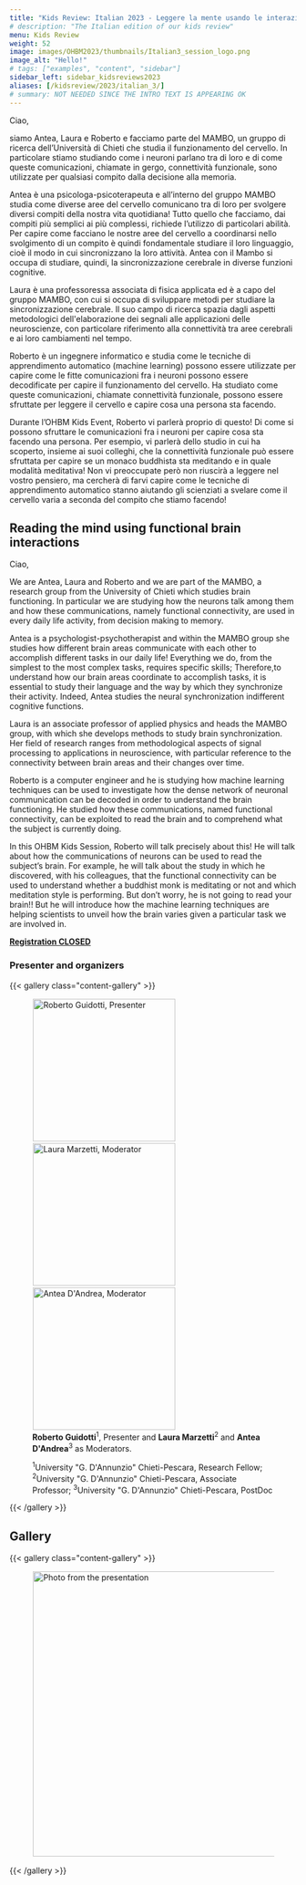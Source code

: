 ```yaml
---
title: "Kids Review: Italian 2023 - Leggere la mente usando le interazioni cerebrali funzionali"
# description: "The Italian edition of our kids review"
menu: Kids Review
weight: 52
image: images/OHBM2023/thumbnails/Italian3_session_logo.png
image_alt: "Hello!"
# tags: ["examples", "content", "sidebar"]
sidebar_left: sidebar_kidsreviews2023
aliases: [/kidsreview/2023/italian_3/]
# summary: NOT NEEDED SINCE THE INTRO TEXT IS APPEARING OK
---
```


Ciao,  
  
siamo Antea, Laura e Roberto e facciamo parte del MAMBO, un gruppo di ricerca dell’Università di Chieti che studia il funzionamento del cervello.
In particolare stiamo studiando come i neuroni parlano tra di loro e di come queste comunicazioni, chiamate in gergo, connettività funzionale, sono utilizzate per qualsiasi compito dalla decisione alla memoria.  
  
Antea è una psicologa-psicoterapeuta e all’interno del gruppo MAMBO studia come diverse aree del cervello comunicano tra di loro per svolgere diversi compiti della nostra vita quotidiana! Tutto quello che facciamo, dai compiti più semplici ai più complessi, richiede l’utilizzo di particolari abilità. Per capire come facciano le nostre aree del cervello a coordinarsi nello svolgimento di un compito è quindi fondamentale studiare il loro linguaggio, cioè il modo in cui sincronizzano la loro attività. Antea con il Mambo si occupa di studiare, quindi, la sincronizzazione cerebrale in diverse funzioni cognitive.  
  
Laura è una professoressa associata di fisica applicata ed è a capo del gruppo MAMBO, con cui si occupa di sviluppare metodi per studiare la sincronizzazione cerebrale. 
Il suo campo di ricerca spazia dagli aspetti metodologici dell'elaborazione dei segnali alle applicazioni delle neuroscienze, con particolare riferimento alla connettività tra aree cerebrali e ai loro cambiamenti nel tempo.  
  
Roberto è un ingegnere informatico e studia come le tecniche di apprendimento automatico (machine learning) possono essere utilizzate per capire come le fitte comunicazioni fra i neuroni possono essere decodificate per capire il funzionamento del cervello. Ha studiato come queste comunicazioni, chiamate connettività funzionale, possono essere sfruttate per leggere il cervello e capire cosa una persona sta facendo.  
  
Durante l’OHBM Kids Event, Roberto vi parlerà proprio di questo! Di come si possono sfruttare le comunicazioni fra i neuroni per capire cosa sta facendo una persona. Per esempio, vi parlerà dello studio in cui ha scoperto, insieme ai suoi colleghi, che la connettività funzionale può essere sfruttata per capire se un monaco buddhista sta meditando e in quale modalità meditativa!
Non vi preoccupate però non riuscirà a leggere nel vostro pensiero, ma cercherà di farvi capire come le tecniche di apprendimento automatico stanno aiutando gli scienziati a svelare come il cervello varia a seconda del compito che stiamo facendo!

## Reading the mind using functional brain interactions

Ciao,  
  
We are Antea, Laura and Roberto and we are part of the MAMBO, a research group from the University of Chieti which studies brain functioning. In particular we are studying how the neurons talk among them and how these communications, namely functional connectivity, are used in every daily life activity, from decision making to memory.  
  
Antea is a psychologist-psychotherapist and within the  MAMBO group she studies how different brain areas communicate with each other to accomplish different tasks in our daily life! Everything we do, from the simplest to the most complex tasks, requires specific skills; Therefore,to understand how our brain areas coordinate to accomplish tasks, it is essential to study their language and the way by  which they synchronize their activity.
Indeed, Antea studies the neural synchronization indifferent cognitive functions.  
  
Laura is an associate professor of applied physics and heads the MAMBO group, with which she develops methods to study brain synchronization. Her field of research ranges from methodological aspects of signal processing to applications in neuroscience, with particular reference to the connectivity between brain areas and their changes over time.  
  
Roberto is a computer engineer and he is studying how machine learning techniques can be used to investigate how the dense network of neuronal communication can be decoded in order to understand the brain functioning. He studied how these communications, named functional connectivity, can be exploited to read the brain and to comprehend what the subject is currently doing.  
  
In this OHBM Kids Session, Roberto will talk precisely about this! He will talk about how the communications of neurons can be used to read the subject’s brain. For example, he will talk about the study in which he discovered, with his colleagues, that the functional connectivity can be used to understand whether a buddhist monk is meditating or not and which meditation style is performing.
But don’t worry, he is not going to read your brain!! But he will introduce how the machine learning techniques are helping scientists to unveil how the brain varies given a particular task we are involved in.

**[Registration CLOSED](https://docs.google.com/forms/d/e/1FAIpQLScxnEIDJFVPkoorq2nQXL1MUthqzXDzoQDTHo-Sr79OeRKhfA/viewform?usp=sf_link)**

### Presenter and organizers

{{< gallery class="content-gallery" >}}
    <figure> 
            <img style="margin: 0.1em 0.1em 0.1em 0.1em" src="/images/OHBM2023/kidsreview_2023/italian_Guidotti/RobertoGuidotti_Photo.jpg" alt="Roberto Guidotti, Presenter" width="250">
            <img style="margin: 0.1em 0.1em 0.1em 0.1em" src="/images/OHBM2023/kidsreview_2023/italian_Guidotti/LauraMarzetti_Photo.jpg" alt="Laura Marzetti, Moderator" width="250">
            <img style="margin: 0.1em 0.1em 0.1em 0.1em" src="/images/OHBM2023/kidsreview_2023/italian_Guidotti/AnteaDAndrea_Photo.jpg" alt="Antea D'Andrea, Moderator" width="250">
        <figcaption>
            <b>Roberto Guidotti</b><sup>1</sup>, Presenter and <b>Laura Marzetti</b><sup>2</sup> and <b>Antea D'Andrea</b><sup>3</sup> as Moderators.
            <span style="font-size: 14px">
                <p><sup>1</sup>University "G. D'Annunzio" Chieti-Pescara, Research Fellow; <sup>2</sup>University "G. D'Annunzio" Chieti-Pescara, Associate Professor; <sup>3</sup>University "G. D'Annunzio" Chieti-Pescara, PostDoc</p>
            </span>
        </figcaption>
    </figure>
{{< /gallery >}}

<!-- Youtube link, example https://www.youtube.com/watch?v=w7Ft2ymGmfc
{{< youtube w7Ft2ymGmfc >}}
-->





## Gallery

{{< gallery class="content-gallery" >}} 
    <figure> 
            <img style="margin: 0.1em 0.1em 0.1em 0.1em" src="/images/OHBM2023/kidsreview_2023/italian_Guidotti/Italian3.jpg" alt="Photo from the presentation" width="500">
        <!-- <figcaption>
            <b>Pictures from the presentation.
        </figcaption> -->
    </figure>
{{< /gallery >}}
